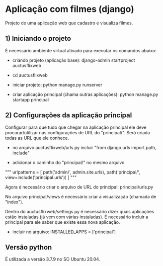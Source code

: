 # Aplicação com filmes (django)

Projeto de uma aplicação web que cadastro e visualiza filmes.

## 1) Iniciando o projeto

É necessário ambiente virtual ativado para executar os comandos abaixo:

* criando projeto (aplicação base): django-admin startproject auctusflixweb

* cd auctusflixweb

* iniciar projeto: python manage.py runserver

* criar aplicação principal (chama outras aplicações): python manage.py startapp principal


## 2) Configurações da aplicação principal

Configurar para que tudo que chegar na aplicação principal ele deve procurar/utilizar nas configurações de URL do "principal/". Será criada todas as URL que ele conhece.

*  no arquivo auctusflixweb/urls.py incluir "from django.urls import path, include"

* adicionar o caminho do "principal/" no mesmo arquivo

"""
urlpatterns = [
    path('admin/', admin.site.urls),
    path('principal/', view=include('principal.urls'))
]
"""

Agora é necessário criar o arquivo de URL do principal: principal/urls.py

No arquivo principal/views é necessário criar a visualização (chamada de "index").

Dentro do auctusflixweb/settings.py é necessário dizer quais aplicações estão instaladas (já vem com várias instaladas). É necessário incluir a principal para ele saber que existe essa nova aplicação.

* incluir no arquivo: INSTALLED_APPS = ['principal']




## Versão python

É utilizada a versão 3.7.9 no SO Ubuntu 20.04.
